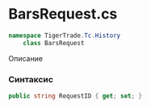 
# BarsRequest.cs
```csharp
namespace TigerTrade.Tc.History  
    class BarsRequest
```

Описание

### Синтаксис
```csharp
public string RequestID { get; set; }
```

